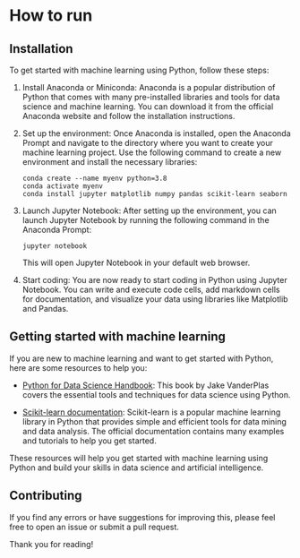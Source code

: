 # How to run

## Installation

To get started with machine learning using Python, follow these steps:

1. Install Anaconda or Miniconda: Anaconda is a popular distribution of Python that comes with many pre-installed libraries and tools for data science and machine learning. You can download it from the official Anaconda website and follow the installation instructions.

2. Set up the environment: Once Anaconda is installed, open the Anaconda Prompt and navigate to the directory where you want to create your machine learning project. Use the following command to create a new environment and install the necessary libraries:

    ```shell
    conda create --name myenv python=3.8
    conda activate myenv
    conda install jupyter matplotlib numpy pandas scikit-learn seaborn
    ```

3. Launch Jupyter Notebook: After setting up the environment, you can launch Jupyter Notebook by running the following command in the Anaconda Prompt:

    ```shell
    jupyter notebook
    ```

    This will open Jupyter Notebook in your default web browser.

5. Start coding: You are now ready to start coding in Python using Jupyter Notebook. You can write and execute code cells, add markdown cells for documentation, and visualize your data using libraries like Matplotlib and Pandas.

## Getting started with machine learning

If you are new to machine learning and want to get started with Python, here are some resources to help you:

- [Python for Data Science Handbook](https://jakevdp.github.io/PythonDataScienceHandbook/): This book by Jake VanderPlas covers the essential tools and techniques for data science using Python.

- [Scikit-learn documentation](https://scikit-learn.org/stable/documentation.html): Scikit-learn is a popular machine learning library in Python that provides simple and efficient tools for data mining and data analysis. The official documentation contains many examples and tutorials to help you get started.

These resources will help you get started with machine learning using Python and build your skills in data science and artificial intelligence.

## Contributing

If you find any errors or have suggestions for improving this, please feel free to open an issue or submit a pull request.

Thank you for reading!
